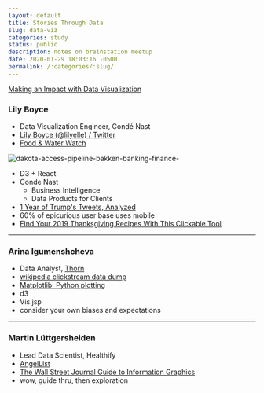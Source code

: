 ```yaml
---
layout: default
title: Stories Through Data
slug: data-viz
categories: study
status: public
description: notes on brainstation meetup
date: 2020-01-29 18:03:16 -0500
permalink: /:categories/:slug/
---
```


[Making an Impact with Data Visualization](https://brainstation.io/event/nyc-data-visualization-feb2020?utm_source=bstnmeetup&utm_medium=eventpr&utm_campaign=febnyc2020panel)


### Lily Boyce

- Data Visualization Engineer, Condé Nast
- [Lily Boyce (@lilyelle) / Twitter](https://twitter.com/lilyelle?lang=en)
- [Food & Water Watch](https://www.foodandwaterwatch.org/)

<img src="/Users/nonlinear/Critical/notes/data-visualization/dakota-access-pipeline-bakken-banking-finance-.jpg" alt="dakota-access-pipeline-bakken-banking-finance-"  />

- D3 + React
- Conde Nast
  - Business Intelligence
  - Data Products for Clients
- [1 Year of Trump's Tweets, Analyzed](https://www.teenvogue.com/story/trump-tweet-analysis)
-  60% of epicurious user base uses mobile
- [Find Your 2019 Thanksgiving Recipes With This Clickable Tool](https://www.epicurious.com/holidays-events/thanksgiving-recipe-finder-by-ingredient-make-your-menu-article)

---

### Arina Igumenshcheva

- Data Analyst, [Thorn](https://www.thorn.org/)
- [wikipedia clickstream data dump](https://dumps.wikimedia.org/other/clickstream/readme.html)
- [Matplotlib: Python plotting](https://matplotlib.org/)
- d3
- Vis.jsp
- consider your own biases and expectations

---

### Martin Lüttgersheiden

- Lead Data Scientist, Healthify 
- [AngelList](https://angel.co/mluttgersheiden)
- [The Wall Street Journal Guide to Information Graphics](https://wwnorton.com/books/The-Wall-Street-Journal-Guide-to-Information-Graphics/)
- wow, guide thru, then exploration


